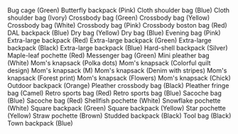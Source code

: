 Bug cage (Green)
Butterfly backpack (Pink)
Cloth shoulder bag (Blue)
Cloth shoulder bag (Ivory)
Crossbody bag (Green)
Crossbody bag (Yellow)
Crossbody bag (White)
Crossbody bag (Pink)
Crossbody boston bag (Red)
DAL backpack (Blue)
Dry bag (Yellow)
Dry bag (Blue)
Evening bag (Pink)
Extra-large backpack (Red)
Extra-large backpack (Green)
Extra-large backpack (Black)
Extra-large backpack (Blue)
Hard-shell backpack (Silver)
Maple-leaf pochette (Red)
Messenger bag (Green)
Mini pleather bag (White)
Mom's knapsack (Polka dots)
Mom's knapsack (Colorful quilt design)
Mom's knapsack (M)
Mom's knapsack (Denim with stripes)
Mom's knapsack (Forest print)
Mom's knapsack (Flowers)
Mom's knapsack (Chick)
Outdoor backpack (Orange)
Pleather crossbody bag (Black)
Pleather fringe bag (Camel)
Retro sports bag (Red)
Retro sports bag (Blue)
Sacoche bag (Blue)
Sacoche bag (Red)
Shellfish pochette (White)
Snowflake pochette (White)
Square backpack (Green)
Square backpack (Yellow)
Star pochette (Yellow)
Straw pochette (Brown)
Studded backpack (Black)
Tool bag (Black)
Town backpack (Blue)
